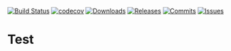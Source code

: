 [![Build Status](https://travis-ci.org/paprickar/ifconfig.svg?branch=master)](https://travis-ci.org/paprickar/ifconfig)
[![codecov](https://codecov.io/gh/paprickar/ifconfig/branch/master/graph/badge.svg)](https://codecov.io/gh/paprickar/ifconfig)
[![Downloads](https://img.shields.io/github/downloads/paprickar/ifconfig/total.svg)](https://github.com/paprickar/ifconfig)
[![Releases](https://img.shields.io/github/release/paprickar/ifconfig.svg)](https://github.com/paprickar/ifconfig)
[![Commits](https://img.shields.io/github/commits/paprickar/ifconfig.svg)](https://github.com/paprickar/ifconfig)
[![Issues](https://img.shields.io/github/issues/paprickar/ifconfig.svg)](https://github.com/paprickar/ifconfig)

# Test

